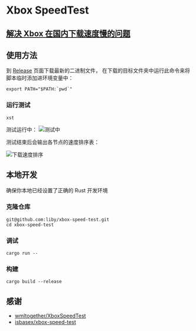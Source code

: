 # Xbox SpeedTest

## [解决 Xbox 在国内下载速度慢的问题](https://baiyun.me/fix-slow-xbox-download-speed)

## 使用方法

到 [Release](https://github.com/liby/xbox-speed-test/releases/latest) 页面下载最新的二进制文件，
在下载的目标文件夹中运行此命令来将脚本临时添加进环境变量中：
```shell
export PATH="$PATH:`pwd`"
```

### 运行测试

```shell
xst
```

测试运行中：
![测试中](https://i.imgur.com/xNTnxkF.png)

测试结束后会输出各节点的速度排序表：

![下载速度排序](https://i.imgur.com/pKRmk5Z.png)

## 本地开发

确保你本地已经设置了正确的 Rust 开发环境

### 克隆仓库

```shell
git@github.com:liby/xbox-speed-test.git
cd xbox-speed-test
```

### 调试

```shell
cargo run --
```

### 构建

```shell
cargo build --release
```

## 感谢

- [wmltogether/XboxSpeedTest](https://github.com/wmltogether/XboxSpeedTest)
- [isbasex/xbox-speed-test](https://github.com/isbasex/xbox-speed-test)